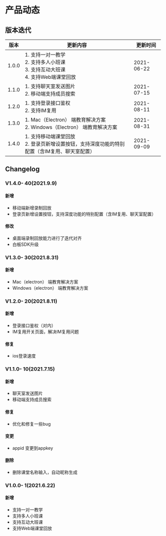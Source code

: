 # 产品动态

## 版本迭代

|  版本   | 更新内容  | 更新时间  |
|  ----  | ----  |----  |
| 1.0.0 | 1. 支持一对一教学<br />2. 支持多人小班课 <br />3. 支持互动大班课 <br />4. 支持Web端课堂回放 |2021-06-22 |
| 1.1.0  | 1. 支持聊天室发送图片<br />2. 移动端支持成员搜索 |2021-07-15 |
| 1.2.0 | 1. 支持登录接口鉴权<br />2. 支持IM复用 |2021-08-11 |
| 1.3.0  | 1. Mac（Electron） 端教育解决方案<br />2. Windows（Electron） 端教育解决方案 |2021-08-31 |
| 1.4.0 | 1. 支持移动端课堂回放<br />2. 登录页新增设置按钮，支持深度功能的特别配置（含IM复用、聊天室配置） |2021-09-09 |

## Changelog
### V1.4.0- 40(2021.9.9)

#### 新增

- 移动端新增录制回放
- 登录页新增设置按钮，支持深度功能的特别配置（含IM复用、聊天室配置）

#### 修改

- 桌面端录制回放能力进行了迭代对齐
- 白板SDK升级

### V1.3.0- 30(2021.8.31)

#### 新增

- Mac（electron） 端教育解决方案
- Windows（electron） 端教育解决方案  

### V1.2.0- 20(2021.8.11)

#### 新增

- 登录接口鉴权（对内）
- IM复用开关页面，解决IM复用问题

#### 修复

- ios登录速度  

### V1.1.0- 10(2021.7.15)

#### 新增

- 聊天室发送图片
- 移动端支持成员搜索

#### 修复

- 优化和修复一些bug

#### 变更

- appid 变更到appkey

#### 删除

- 删除课堂名称输入，自动昵称生成  

### V1.0.0- 1(2021.6.22)

#### 新增

- 支持一对一教学
- 支持多人小班课
- 支持互动大班课
- 支持Web端课堂回放